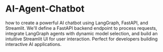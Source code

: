 # AI-Agent-Chatbot
how to create a powerful AI chatbot using LangGraph, FastAPI, and Streamlit. We'll define a FastAPI backend endpoint to process requests, integrate LangGraph agents with dynamic model selection, and build an intuitive Streamlit UI for user interaction. Perfect for developers building interactive AI applications.
